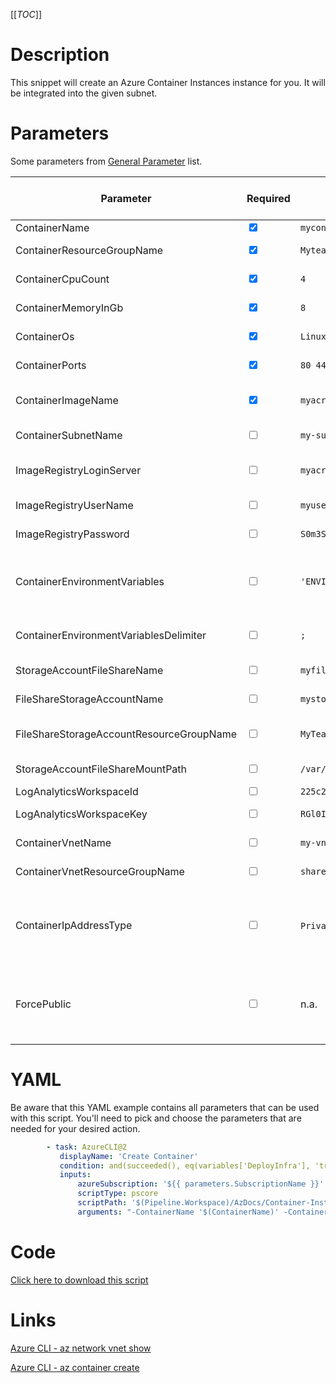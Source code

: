 [[_TOC_]]

# Description

This snippet will create an Azure Container Instances instance for you. It will be integrated into the given subnet.

# Parameters

Some parameters from [General Parameter](/Azure/Azure-CLI-Snippets) list.

| Parameter                                | Required                        | Example Value                                                              | Description                                                                                                                                                                                                                               | --- |
| ---------------------------------------- | ------------------------------- | -------------------------------------------------------------------------- | ----------------------------------------------------------------------------------------------------------------------------------------------------------------------------------------------------------------------------------------- | --- |
| ContainerName                            | <input type="checkbox" checked> | `mycontainername`                                                          | The name of the container instance.                                                                                                                                                                                                       |
| ContainerResourceGroupName               | <input type="checkbox" checked> | `Myteam-MyApp-$(Release.EnvironmentName)`                                  | The resourcegroup where the container should be.                                                                                                                                                                                          |
| ContainerCpuCount                        | <input type="checkbox" checked> | `4`                                                                        | The amount of CPU-cores the container should be able to use.                                                                                                                                                                              |
| ContainerMemoryInGb                      | <input type="checkbox" checked> | `8`                                                                        | The amount of memory your container may use. Expressed in GB's.                                                                                                                                                                           |
| ContainerOs                              | <input type="checkbox" checked> | `Linux`                                                                    | The OS which is used in & underneath the container. Can be either `Linux` or `Windows`.                                                                                                                                                   |
| ContainerPorts                           | <input type="checkbox" checked> | `80 443`                                                                   | Space delimited list of ports you want to expose to the container.                                                                                                                                                                        |
| ContainerImageName                       | <input type="checkbox" checked> | `myacr.azurecr.io/mycompany/myimage:latest`                                | The image name to use. Please refer to [this docker documentation](https://docs.docker.com/engine/reference/commandline/tag/) for information about image & tag naming.                                                                   |
| ContainerSubnetName                      | <input type="checkbox">         | `my-subnet-123`                                                            | The subnetname for the subnet where the container should land in.                                                                                                                                                                         |
| ImageRegistryLoginServer                 | <input type="checkbox">         | `myacr.azurecr.io`                                                         | OPTIONAL: The address of the registry login server. This is usualy the address of the image repository itself.                                                                                                                            |
| ImageRegistryUserName                    | <input type="checkbox">         | `myuser`                                                                   | The username to use to authenticate against the image registry.                                                                                                                                                                           |
| ImageRegistryPassword                    | <input type="checkbox">         | `S0m3S3cre7P@ssw0rd123!`                                                   | The password to use to authenticate against the image registry.                                                                                                                                                                           |
| ContainerEnvironmentVariables            | <input type="checkbox" >        | `'ENVIRONMENT="ACC";SOMECONNECTIONSTRING="THISISMYCONNECTIONSTRING"`       | A list of environmentvariables which should be made available inside the container. This should be delimited by the value from `ContainerEnvironmentVariablesDelimiter`.                                                                  |
| ContainerEnvironmentVariablesDelimiter   | <input type="checkbox">         | `;`                                                                        | This is the delimiter for `ContainerEnvironmentVariables`. This defaults to `;`.                                                                                                                                                          |
| StorageAccountFileShareName              | <input type="checkbox">         | `myfileshare`                                                              | The name of the fileshare inside the storage account.                                                                                                                                                                                     |
| FileShareStorageAccountName              | <input type="checkbox">         | `mystorageaccount`                                                         | The name of the storage accountname where the fileshare resides in.                                                                                                                                                                       |
| FileShareStorageAccountResourceGroupName | <input type="checkbox">         | `MyTeam-MyApp-$(Release.EnvironmentName)`                                  | The resourcegroupname of the resourcegroup where the storageaccount resides in.                                                                                                                                                           |
| StorageAccountFileShareMountPath         | <input type="checkbox">         | `/var/log/someapp`                                                         | The path to mount the given fileshare inside the container.                                                                                                                                                                               |
| LogAnalyticsWorkspaceId                  | <input type="checkbox">         | `225c2873-c15f-42da-a5d2-0dfb3df76da0`                                     | The log analytics workspace Id                                                                                                                                                                                                            |
| LogAnalyticsWorkspaceKey                 | <input type="checkbox">         | `RGl0IGlzIGVlbiBvbmdlbGRpZ2UgdG9rZW4g8J+YgfCfmIHwn5iB8J+YgfCfmIHwn5iBLg==` | Primary or Secondary Key of the log analytics workspace.                                                                                                                                                                                  |
| ContainerVnetName                        | <input type="checkbox">         | `my-vnet-$(Release.EnvironmentName)`                                       | The name of the VNET where your container resides in.                                                                                                                                                                                     |
| ContainerVnetResourceGroupName           | <input type="checkbox">         | `sharedservices-rg`                                                        | The ResourceGroup where your VNET, for your container, resides in.                                                                                                                                                                        |
| ContainerIpAddressType                   | <input type="checkbox">         | `Private` \ `Public`                                                       | The ip address type of your container. You can choose between 'Private' or 'Public'. When choosing 'Private', make sure to add ContainerVnetName, ContainerVnetResourceGroupName and ContainerSubnetName.                                 |
| ForcePublic                              | <input type="checkbox">         | n.a.                                                                       | If you are not using any networking settings, you need to pass this boolean to confirm you are willingly creating a public resource (to avoid unintended public resources). You can pass it as a switch without a value (`-ForcePublic`). |

# YAML

Be aware that this YAML example contains all parameters that can be used with this script. You'll need to pick and choose the parameters that are needed for your desired action.

```yaml
        - task: AzureCLI@2
           displayName: 'Create Container'
           condition: and(succeeded(), eq(variables['DeployInfra'], 'true'))
           inputs:
               azureSubscription: '${{ parameters.SubscriptionName }}'
               scriptType: pscore
               scriptPath: '$(Pipeline.Workspace)/AzDocs/Container-Instance/Create-Container.ps1'
               arguments: "-ContainerName '$(ContainerName)' -ContainerResourceGroupName '$(ContainerResourceGroupName)' -ContainerCpuCount '$(ContainerCpuCount)' -ContainerMemoryInGb '$(ContainerMemoryInGb)' -ContainerOs '$(ContainerOs)' -ContainerPorts '$(ContainerPorts)' -ContainerImageName '$(ContainerImageName)' -ContainerVnetName '$(ContainerVnetName)' -ContainerVnetResourceGroupName '$(ContainerVnetResourceGroupName)' -ContainerSubnetName '$(ContainerSubnetName)' -ImageRegistryLoginServer '$(ImageRegistryLoginServer)' -ImageRegistryUserName '$(ImageRegistryUserName)' -ImageRegistryPassword '$(ImageRegistryPassword)' -ContainerEnvironmentVariables '$(ContainerEnvironmentVariables)' -ContainerEnvironmentVariablesDelimiter '$(ContainerEnvironmentVariablesDelimiter)' -StorageAccountFileShareName '$(StorageAccountFileShareName)' -FileShareStorageAccountName '$(FileShareStorageAccountName)' -FileShareStorageAccountResourceGroupName '$(FileShareStorageAccountResourceGroupName)' -StorageAccountFileShareMountPath '$(StorageAccountFileShareMountPath)' -LogAnalyticsWorkspaceId '$(LogAnalyticsWorkspaceId)' -LogAnalyticsWorkspaceKey '$(LogAnalyticsWorkspaceKey)' -ContainerIpAddressType '$(ContainerIpAddressType)'"
```

# Code

[Click here to download this script](../../../../src/Container-Instance/Create-Container.ps1)

# Links

[Azure CLI - az network vnet show](https://docs.microsoft.com/en-us/cli/azure/network/vnet?view=azure-cli-latest#az_network_vnet_show)

[Azure CLI - az container create](https://docs.microsoft.com/en-us/cli/azure/container?view=azure-cli-latest#az_container_create)
